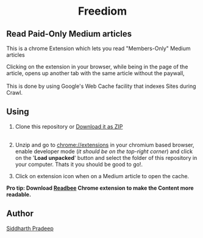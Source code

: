 <h1 align="center">
  Freediom
</h1>

## Read Paid-Only Medium articles 

This is a chrome Extension which lets  you read "Members-Only" Medium articles

Clicking on the extension in your browser, while being in the page of the article, opens up another tab with the same article without the paywall, <br>
</br>
This is done by using Google's Web Cache facility that indexes Sites during Crawl.

## Using
1. Clone this repository or [Download it as ZIP](https://github.com/thirt33n/Instagram-DP-Viewer-Extension/archive/refs/heads/master.zip) <br></br>

2. Unzip  and go to [chrome://extensions](chrome://extensions) in your chromium based browser, enable developer mode (*it should be on the top-right corner*) and click on the '**Load unpacked**'  button and select the folder of this repository in your computer. Thats it you should be good to go!.

3. Click on extension icon when on a Medium article to open the cache.

**Pro tip: Download [Readbee](https://chrome.google.com/webstore/detail/text-mode-for-websites-re/phjbepamfhjgjdgmbhmfflhnlohldchb) Chrome extension to make the Content more readable.**

## Author

[Siddharth Pradeep](https://github.com/thirt33n) 
